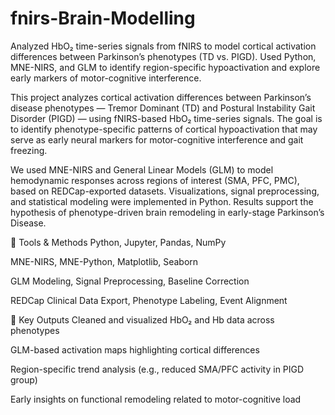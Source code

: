 # fnirs-Brain-Modelling
Analyzed HbO₂ time-series signals from fNIRS to model cortical activation differences between Parkinson’s phenotypes (TD vs. PIGD). Used Python, MNE-NIRS, and GLM to identify region-specific hypoactivation and explore early markers of motor-cognitive interference.

This project analyzes cortical activation differences between Parkinson’s disease phenotypes — Tremor Dominant (TD) and Postural Instability Gait Disorder (PIGD) — using fNIRS-based HbO₂ time-series signals. The goal is to identify phenotype-specific patterns of cortical hypoactivation that may serve as early neural markers for motor-cognitive interference and gait freezing.

We used MNE-NIRS and General Linear Models (GLM) to model hemodynamic responses across regions of interest (SMA, PFC, PMC), based on REDCap-exported datasets. Visualizations, signal preprocessing, and statistical modeling were implemented in Python. Results support the hypothesis of phenotype-driven brain remodeling in early-stage Parkinson’s Disease.

🔧 Tools & Methods
Python, Jupyter, Pandas, NumPy

MNE-NIRS, MNE-Python, Matplotlib, Seaborn

GLM Modeling, Signal Preprocessing, Baseline Correction

REDCap Clinical Data Export, Phenotype Labeling, Event Alignment

📁 Key Outputs
Cleaned and visualized HbO₂ and Hb data across phenotypes

GLM-based activation maps highlighting cortical differences

Region-specific trend analysis (e.g., reduced SMA/PFC activity in PIGD group)

Early insights on functional remodeling related to motor-cognitive load
